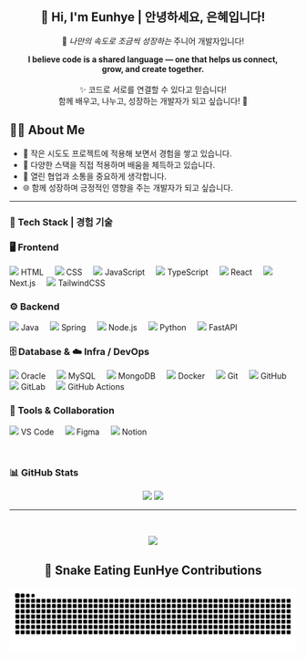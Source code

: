 <!-- 메인 인사 -->
<div align="center">

<h2>👋 Hi, I'm Eunhye | 안녕하세요, 은혜입니다!</h2>

<p>
  🚀 <em>나만의 속도로 조금씩 성장하는</em> 주니어 개발자입니다! 
</p>

<p>
  <strong>I believe code is a shared language — one that helps us connect,<br>
  grow, and create together.</strong><br><br>
  ✨ 코드로 서로를 연결할 수 있다고 믿습니다!<br>
  함께 배우고, 나누고, 성장하는 개발자가 되고 싶습니다! 🌱
</p>

</div>

## 👩‍💻 About Me

- 🔨 작은 시도도 프로젝트에 적용해 보면서 경험을 쌓고 있습니다.  
- 📘 다양한 스택을 직접 적용하며 배움을 체득하고 있습니다.  
- 🤝 열린 협업과 소통을 중요하게 생각합니다.  
- 🌐 함께 성장하며 긍정적인 영향을 주는 개발자가 되고 싶습니다.

---


### 🧰 Tech Stack | 경험 기술

### 🖥 Frontend
<p style="margin:12px 0;">
  <img src="https://skillicons.dev/icons?i=html" height="16"/> HTML &nbsp;&nbsp;&nbsp;
  <img src="https://skillicons.dev/icons?i=css" height="16"/> CSS &nbsp;&nbsp;&nbsp;
  <img src="https://skillicons.dev/icons?i=js" height="16"/> JavaScript &nbsp;&nbsp;&nbsp;
  <img src="https://skillicons.dev/icons?i=ts" height="16"/> TypeScript &nbsp;&nbsp;&nbsp;
  <img src="https://skillicons.dev/icons?i=react" height="16"/> React &nbsp;&nbsp;&nbsp;
  <img src="https://skillicons.dev/icons?i=next" height="16"/> Next.js &nbsp;&nbsp;&nbsp;
  <img src="https://skillicons.dev/icons?i=tailwind" height="16"/> TailwindCSS
</p>


### ⚙️ Backend
<p style="margin:12px 0;">
  <img src="https://skillicons.dev/icons?i=java" height="16"/> Java &nbsp;&nbsp;&nbsp;
  <img src="https://skillicons.dev/icons?i=spring" height="16"/> Spring &nbsp;&nbsp;&nbsp;
  <img src="https://skillicons.dev/icons?i=nodejs" height="16"/> Node.js &nbsp;&nbsp;&nbsp;
  <img src="https://skillicons.dev/icons?i=python" height="16"/> Python &nbsp;&nbsp;&nbsp;
  <img src="https://skillicons.dev/icons?i=fastapi" height="16"/> FastAPI &nbsp;&nbsp;&nbsp;

</p>


### 🗄️ Database & ☁️ Infra / DevOps
<p style="margin:12px 0;">
  <img src="https://img.shields.io/badge/Oracle-F80000?style=flat&logo=oracle&logoColor=white" height="15"/> Oracle &nbsp;&nbsp;&nbsp;
  <img src="https://skillicons.dev/icons?i=mysql" height="16"/> MySQL &nbsp;&nbsp;&nbsp;
  <img src="https://skillicons.dev/icons?i=mongodb" height="16"/> MongoDB &nbsp;&nbsp;&nbsp;
  <img src="https://skillicons.dev/icons?i=docker" height="16"/> Docker &nbsp;&nbsp;&nbsp;
  <img src="https://skillicons.dev/icons?i=git" height="16"/> Git &nbsp;&nbsp;&nbsp;
  <img src="https://skillicons.dev/icons?i=github" height="16"/> GitHub &nbsp;&nbsp;&nbsp;
  <img src="https://skillicons.dev/icons?i=gitlab" height="16"/> GitLab &nbsp;&nbsp;&nbsp;
  <img src="https://skillicons.dev/icons?i=githubactions" height="16"/> GitHub Actions &nbsp;&nbsp;&nbsp;
</p>



### 🎨 Tools & Collaboration
<p style="margin:12px 0;">
  <img src="https://skillicons.dev/icons?i=vscode" height="16"/> VS Code &nbsp;&nbsp;&nbsp;
  <img src="https://skillicons.dev/icons?i=figma" height="16"/> Figma &nbsp;&nbsp;&nbsp;
  <img src="https://skillicons.dev/icons?i=notion" height="16"/> Notion
</p>


<br />

### 📊 GitHub Stats
<p align="center">
  <img 
    src="https://github-readme-stats.vercel.app/api?username=eeeunhey&show_icons=true&hide_border=true&bg_color=45,C9E4F3,FFF3D6,FAD4AF&title_color=E36C2F&icon_color=F18E4B&text_color=D85A2A&border_radius=20&v=202510082120"height="165" />
  <img 
    src="https://github-readme-stats.vercel.app/api/top-langs/?username=eeeunhey&layout=compact&hide_border=true&bg_color=45,C9E4F3,FFF3D6,FAD4AF&title_color=E36C2F&text_color=D85A2A&border_radius=20&v=202510082120"height="165" />
</p>


---


<br/>
<p align="center">
<a href="https://github.com/devxb/gitanimals">

  <a href="https://github.com/devxb/gitanimals">
    <img src="https://render.gitanimals.org/farms/eeeunhey?v=202510082120"/>
  </a>
</a>
<p align="center">



<div align="center">

## 🐍 Snake Eating EunHye Contributions

<picture>
  <source media="(prefers-color-scheme: dark)" srcset="https://raw.githubusercontent.com/eeeunhey/eeeunhey/output/github-contribution-grid-snake-dark.svg" />
  <source media="(prefers-color-scheme: light)" srcset="https://raw.githubusercontent.com/eeeunhey/eeeunhey/output/github-contribution-grid-snake.svg" />
  <img alt="github-snake" src="https://raw.githubusercontent.com/eeeunhey/eeeunhey/output/github-contribution-grid-snake.svg" />
</picture>

</div>
